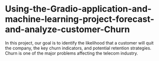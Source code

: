 # Using-the-Gradio-application-and-machine-learning-project-forecast-and-analyze-customer-Churn
In this project, our goal is to identify the likelihood that a customer will quit the company, the key churn indicators, and potential retention strategies. Churn is one of the major problems affecting the telecom industry.
